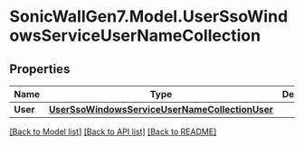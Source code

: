 # SonicWallGen7.Model.UserSsoWindowsServiceUserNameCollection

## Properties

Name | Type | Description | Notes
------------ | ------------- | ------------- | -------------
**User** | [**UserSsoWindowsServiceUserNameCollectionUser**](UserSsoWindowsServiceUserNameCollectionUser.md) |  | [optional] 

[[Back to Model list]](../README.md#documentation-for-models) [[Back to API list]](../README.md#documentation-for-api-endpoints) [[Back to README]](../README.md)

